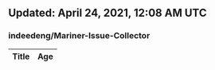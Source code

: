 ## Updated: April 24, 2021, 12:08 AM UTC


### indeedeng/Mariner-Issue-Collector
|**Title**|**Age**|
|:----|:----|